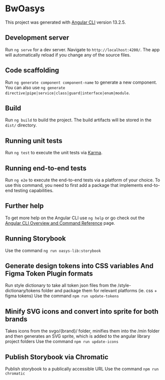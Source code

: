 # BwOasys

This project was generated with [Angular CLI](https://github.com/angular/angular-cli) version 13.2.5.

## Development server

Run `ng serve` for a dev server. Navigate to `http://localhost:4200/`. The app will automatically reload if you change any of the source files.

## Code scaffolding

Run `ng generate component component-name` to generate a new component. You can also use `ng generate directive|pipe|service|class|guard|interface|enum|module`.

## Build

Run `ng build` to build the project. The build artifacts will be stored in the `dist/` directory.

## Running unit tests

Run `ng test` to execute the unit tests via [Karma](https://karma-runner.github.io).

## Running end-to-end tests

Run `ng e2e` to execute the end-to-end tests via a platform of your choice. To use this command, you need to first add a package that implements end-to-end testing capabilities.

## Further help

To get more help on the Angular CLI use `ng help` or go check out the [Angular CLI Overview and Command Reference](https://angular.io/cli) page.


## Running Storybook

Use the command `ng run oasys-lib:storybook`

## Generate design tokens into CSS variables And Figma Token Plugin formats

Run style dictionary to take all token json files from the /style-dictionary/tokens folder and package them for relevant platforms (ie. css + figma tokens)
Use the command `npm run update-tokens`

## Minify SVG icons and convert into sprite for both brands

Takes icons from the svgo/{brand}/ folder, minifies them into the /min folder and then generates an SVG sprite, which is added to the angular library project folders
Use the command `npm run update-icons`

## Publish Storybook via Chromatic

Publish storybook to a publically accessible URL
Use the command `npm run chromatic`